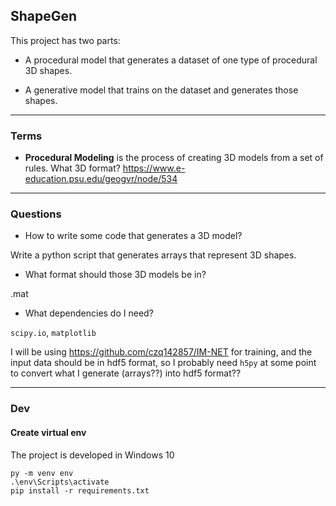 ## ShapeGen

This project has two parts:

- A procedural model that generates a dataset of one type of procedural 3D shapes. 

- A generative model that trains on the dataset and generates those shapes. 

---

### Terms

- **Procedural Modeling** is the process of creating 3D models from a set of rules. 
What 3D format? 
https://www.e-education.psu.edu/geogvr/node/534

---

### Questions

- How to write some code that generates a 3D model? 

Write a python script that generates arrays that represent 3D shapes. 

- What format should those 3D models be in? 

.mat

- What dependencies do I need?

```scipy.io```, ```matplotlib```

I will be using https://github.com/czq142857/IM-NET for training, and the input data should be in hdf5 format, so I probably need ```h5py``` at some point to convert what I generate (arrays??) into hdf5 format?? 

--- 

### Dev

#### Create virtual env

The project is developed in Windows 10

```
py -m venv env
.\env\Scripts\activate
pip install -r requirements.txt
```
